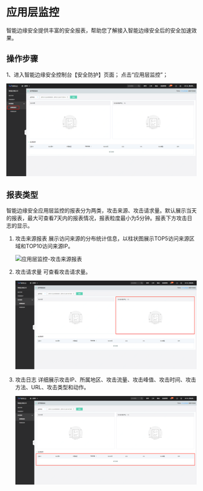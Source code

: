# 应用层监控

智能边缘安全提供丰富的安全报表，帮助您了解接入智能边缘安全后的安全加速效果。

## 操作步骤

1、进入智能边缘安全控制台【安全防护】页面； 点击“应用层监控”；

![应用层监控](/image/Intelligent-Edge-Security/应用层监控.png)

## 报表类型

智能边缘安全应用层监控的报表分为两类，攻击来源、攻击请求量。默认展示当天的报表，最大可查看7天内的报表情况，报表粒度最小为5分钟。报表下方攻击日志的显示。

1. 攻击来源报表
   展示访问来源的分布统计信息，以柱状图展示TOP5访问来源区域和TOP10访问来源IP。

    ![应用层监控-攻击来源报表](/image/Intelligent-Edge-Security/应用层监控-攻击来源报表.png)

2. 攻击请求量
   可查看攻击请求量。

   ![应用层监控-攻击来请求量](/image/Intelligent-Edge-Security/应用层监控-攻击请求量.png)

3. 攻击日志
   详细展示攻击IP、所属地区、攻击流量、攻击峰值、攻击时间、攻击方法、URL、攻击类型和动作。
   
   ![应用层监控-攻击日志](/image/Intelligent-Edge-Security/应用层监控-攻击日志.png)